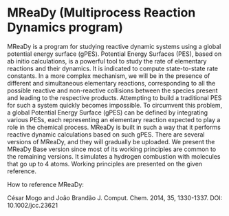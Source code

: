 # MReaDy (Multiprocess Reaction Dynamics program) 

MReaDy is a program for studying reactive dynamic systems using a global potential energy surface (gPES). 
Potential Energy Surfaces (PES), based on ab initio calculations,
is a powerful tool to study the rate of elementary reactions and their dynamics. It is indicated to compute state-to-state rate constants.
In a more complex mechanism, we will be in the presence of different and simultaneous elementary reactions,
corresponding to all the possible reactive and non-reactive collisions between the species present and leading to the respective products.
Attempting to build a traditional PES for such a system quickly becomes impossible.
To circumvent this problem, a global Potential Energy Surface (gPES) can be defined by integrating various PESs,
each representing an elementary reaction expected to play a role in the chemical process. 
MReaDy is built in such a way that it performs reactive dynamic calculations based on such gPES.
There are several versions of MReaDy, and they will gradually be uploaded.
We present the MReaDy Base version since most of its working principles are common to the remaining versions.
It simulates a hydrogen combustion with molecules that go up to 4 atoms. 
Working principles are presented on the given reference.

How to reference MReaDy:

César Mogo and João Brandão
J. Comput. Chem. 2014, 35, 1330-1337.
DOI: 10.1002/jcc.23621
